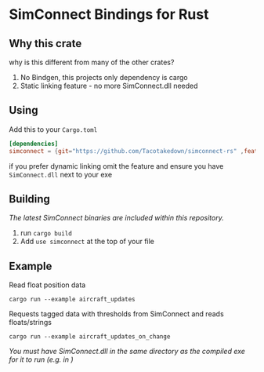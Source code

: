 # SimConnect Bindings for Rust

## Why this crate
why is this different from many of the other crates? 
1. No Bindgen, this projects only dependency is cargo
2. Static linking feature - no more SimConnect.dll needed

## Using
Add this to your `Cargo.toml`
```toml
[dependencies]
simconnect = {git="https://github.com/Tacotakedown/simconnect-rs" ,features=["static-link"]}
```
if you prefer dynamic linking omit the feature and ensure you have `SimConnect.dll` next to your exe

## Building
*The latest SimConnect binaries are included within this repository.*

1. run `cargo build`
2. Add `use simconnect` at the top of your file

## Example
Read float position data

```
cargo run --example aircraft_updates
```

Requests tagged data with thresholds from SimConnect and reads floats/strings
```
cargo run --example aircraft_updates_on_change
```

*You must have SimConnect.dll in the same directory as the compiled exe for it to run (e.g. in )*

